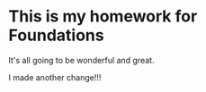 # This is my homework for Foundations

It's all going to be wonderful and great.

I made another change!!!
